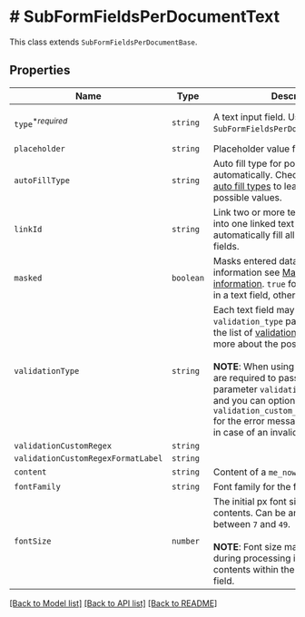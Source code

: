 # # SubFormFieldsPerDocumentText

This class extends `SubFormFieldsPerDocumentBase`.

## Properties

Name | Type | Description | Notes
------------ | ------------- | ------------- | -------------
| `type`<sup>*_required_</sup> | ```string``` |  A text input field. Use the `SubFormFieldsPerDocumentText` class.  |  [default to 'text'] |
| `placeholder` | ```string``` |  Placeholder value for text field.  |  |
| `autoFillType` | ```string``` |  Auto fill type for populating fields automatically. Check out the list of [auto fill types](/api/reference/constants/#auto-fill-types) to learn more about the possible values.  |  |
| `linkId` | ```string``` |  Link two or more text fields. Enter data into one linked text field, which automatically fill all other linked text fields.  |  |
| `masked` | ```boolean``` |  Masks entered data. For more information see [Masking sensitive information](https://faq.hellosign.com/hc/en-us/articles/360040742811-Masking-sensitive-information). `true` for masking the data in a text field, otherwise `false`.  |  |
| `validationType` | ```string``` |  Each text field may contain a `validation_type` parameter. Check out the list of [validation types](https://faq.hellosign.com/hc/en-us/articles/217115577) to learn more about the possible values.<br><br>**NOTE**: When using `custom_regex` you are required to pass a second parameter `validation_custom_regex` and you can optionally provide `validation_custom_regex_format_label` for the error message the user will see in case of an invalid value.  |  |
| `validationCustomRegex` | ```string``` |    |  |
| `validationCustomRegexFormatLabel` | ```string``` |    |  |
| `content` | ```string``` |  Content of a `me_now` text field  |  |
| `fontFamily` | ```string``` |  Font family for the field.  |  |
| `fontSize` | ```number``` |  The initial px font size for the field contents. Can be any integer value between `7` and `49`.<br><br>**NOTE**: Font size may be reduced during processing in order to fit the contents within the dimensions of the field.  |  [default to 12] |

[[Back to Model list]](../../README.md#models) [[Back to API list]](../../README.md#endpoints) [[Back to README]](../../README.md)
